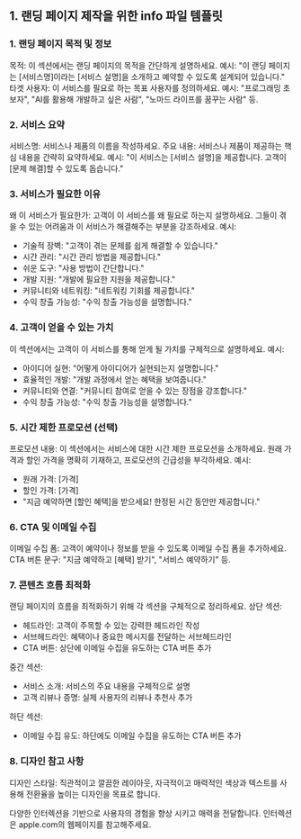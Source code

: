 ## 1. 랜딩 페이지 제작을 위한 info 파일 템플릿

### 1. 랜딩 페이지 목적 및 정보
목적: 이 섹션에서는 랜딩 페이지의 목적을 간단하게 설명하세요.
예시: "이 랜딩 페이지는 [서비스명]이라는 [서비스 설명]을 소개하고 예약할 수 있도록 설계되어 있습니다."
타겟 사용자: 이 서비스를 필요로 하는 목표 사용자를 정의하세요.
예시: "프로그래밍 초보자", "AI를 활용해 개발하고 싶은 사람", "노마드 라이프를 꿈꾸는 사람" 등.

### 2. 서비스 요약
서비스명: 서비스나 제품의 이름을 작성하세요.
주요 내용: 서비스나 제품이 제공하는 핵심 내용을 간략히 요약하세요.
예시: "이 서비스는 [서비스 설명]을 제공합니다. 고객이 [문제 해결]할 수 있도록 돕습니다."

### 3. 서비스가 필요한 이유
왜 이 서비스가 필요한가: 고객이 이 서비스를 왜 필요로 하는지 설명하세요. 그들이 겪을 수 있는 어려움과 이 서비스가 해결해주는 부분을 강조하세요.
예시:
- 기술적 장벽: "고객이 겪는 문제를 쉽게 해결할 수 있습니다."
- 시간 관리: "시간 관리 방법을 제공합니다."
- 쉬운 도구: "사용 방법이 간단합니다."
- 개발 지원: "개발에 필요한 지원을 제공합니다."
- 커뮤니티와 네트워킹: "네트워킹 기회를 제공합니다."
- 수익 창출 가능성: "수익 창출 가능성을 설명합니다."

### 4. 고객이 얻을 수 있는 가치
이 섹션에서는 고객이 이 서비스를 통해 얻게 될 가치를 구체적으로 설명하세요.
예시:
- 아이디어 실현: "어떻게 아이디어가 실현되는지 설명합니다."
- 효율적인 개발: "개발 과정에서 얻는 혜택을 보여줍니다."
- 커뮤니티와 연결: "커뮤니티 참여로 얻을 수 있는 장점을 강조합니다."
- 수익 창출 가능성: "수익 창출 가능성을 설명합니다."

### 5. 시간 제한 프로모션 (선택)
프로모션 내용: 이 섹션에서는 서비스에 대한 시간 제한 프로모션을 소개하세요. 원래 가격과 할인 가격을 명확히 기재하고, 프로모션의 긴급성을 부각하세요.
예시:
- 원래 가격: [가격]
- 할인 가격: [가격]
- "지금 예약하면 [할인 혜택]을 받으세요! 한정된 시간 동안만 제공합니다."

### 6. CTA 및 이메일 수집
이메일 수집 폼: 고객이 예약이나 정보를 받을 수 있도록 이메일 수집 폼을 추가하세요.
CTA 버튼 문구: "지금 예약하고 [혜택] 받기", "서비스 예약하기" 등.

### 7. 콘텐츠 흐름 최적화
랜딩 페이지의 흐름을 최적화하기 위해 각 섹션을 구체적으로 정리하세요.
상단 섹션:
- 헤드라인: 고객이 주목할 수 있는 강력한 헤드라인 작성
- 서브헤드라인: 혜택이나 중요한 메시지를 전달하는 서브헤드라인
- CTA 버튼: 상단에 이메일 수집을 유도하는 CTA 버튼 추가

중간 섹션:
- 서비스 소개: 서비스의 주요 내용을 구체적으로 설명
- 고객 리뷰나 증명: 실제 사용자의 리뷰나 추천사 추가

하단 섹션:
- 이메일 수집 유도: 하단에도 이메일 수집을 유도하는 CTA 버튼 추가

### 8. 디자인 참고 사항
디자인 스타일: 직관적이고 깔끔한 레이아웃, 자극적이고 매력적인 색상과 텍스트를 사용해 전환율을 높이는 디자인을 목표로 합니다.

다양한 인터렉션을 기반으로 사용자의 경험을 향상 시키고 매력을 전달합니다.
인터렉션은 apple.com의 웹페이지를 참고해주세요.
